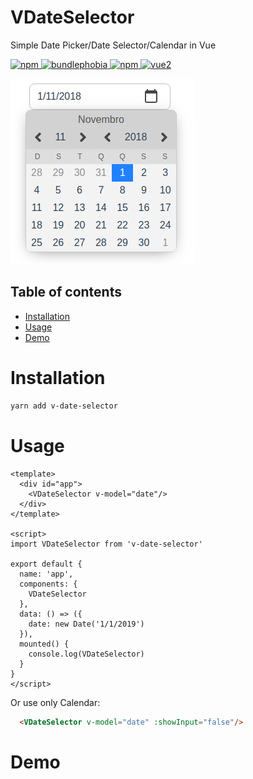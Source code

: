 # VDateSelector
Simple Date Picker/Date Selector/Calendar in Vue

[
![npm](https://img.shields.io/npm/v/v-date-selector.svg)
![bundlephobia](https://img.shields.io/bundlephobia/minzip/v-multi-select.svg?style=flat)
![npm](https://img.shields.io/npm/dm/v-date-selector.svg)
](https://www.npmjs.com/package/v-date-selector)
[![vue2](https://img.shields.io/badge/vue-2.x-brightgreen.svg)](https://vuejs.org/)

![](.demo.png)

## Table of contents
- [Installation](#installation)
- [Usage](#usage)
- [Demo](#demo)

# Installation
```bash
yarn add v-date-selector
```
# Usage
```vue
<template>
  <div id="app">
    <VDateSelector v-model="date"/>
  </div>
</template>

<script>
import VDateSelector from 'v-date-selector'

export default {
  name: 'app',
  components: {
    VDateSelector
  },
  data: () => ({
    date: new Date('1/1/2019')
  }),
  mounted() {
    console.log(VDateSelector)
  }
}
</script>
```

Or use only Calendar:
```html
  <VDateSelector v-model="date" :showInput="false"/>
```

# Demo
<!-- Click here to view in Browser: [Vue Component (Multi Select/Double Select)]() -->
